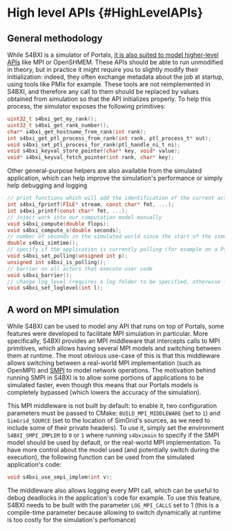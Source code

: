 # High level APIs {#HighLevelAPIs}

## General methodology

While S4BXI is a simulator of Portals, [it is also suited to model higher-level APIs](https://hal.inria.fr/hal-03366573)
like MPI or OpenSHMEM. These APIs should be able to run unmodified in theory, but in practice it might require you to
slightly modify their initialization: indeed, they often exchange metadata about the job at startup, using tools like
PMIx for example. These tools are not reimplemented in S4BXI, and therefore any call to them should be replaced by
values obtained from simulation so that the API initializes properly. To help this process, the simulator exposes the
following primitives:

```C
uint32_t s4bxi_get_my_rank();
uint32_t s4bxi_get_rank_number();
char* s4bxi_get_hostname_from_rank(int rank);
int s4bxi_get_ptl_process_from_rank(int rank, ptl_process_t* out);
void s4bxi_set_ptl_process_for_rank(ptl_handle_ni_t ni);
void s4bxi_keyval_store_pointer(char* key, void* value);
void* s4bxi_keyval_fetch_pointer(int rank, char* key);
```

Other general-purpose helpers are also available from the simulated application, which can help improve the simulation's
performance or simply help debugging and logging

```C
// print functions which will add the identification of the current actor as a prefix
int s4bxi_fprintf(FILE* stream, const char* fmt, ...);
int s4bxi_printf(const char* fmt, ...);
// inject work into our computation model manually
void s4bxi_compute(double flops);
void s4bxi_compute_s(double seconds);
// number of seconds in the simulated world since the start of the simulation
double s4bxi_simtime();
// specify if the application is currently polling (for example on a PtlEQGet)
void s4bxi_set_polling(unsigned int p);
unsigned int s4bxi_is_polling();
// barrier on all actors that execute user code
void s4bxi_barrier();
// change log_level (requires a log folder to be specified, otherwise it's a no-op)
void s4bxi_set_loglevel(int l);
```

## A word on MPI simulation

While S4BXI can be used to model any API that runs on top of Portals, some features were developed to facilitate MPI
simulation in particular. More specifically, S4BXI provides an MPI middleware that intercepts calls to MPI primitives,
which allows having several MPI models and switching between them at runtime. The most obvious use-case of this is that
this middleware allows switching between a real-world MPI implementation (such as OpenMPI) and
[SMPI](https://hal.inria.fr/hal-01415484v2) to model network operations. The motivation behind running SMPI in
S4BXI is to allow some portions of applications to be simulated faster, even though this means that our Portals models
is completely bypassed (which lowers the accuracy of the simulation). 

This MPI middleware is not built by default: to enable it, two configuration parameters must be passed to CMake:
`BUILD_MPI_MIDDLEWARE` (set to `1`) and `SimGrid_SOURCE` (set to the location of SimGrid's sources, as we need to
include some of their private headers). To use it, simply set the environment `S4BXI_SMPI_IMPLEM` to `0` or `1` where
running `s4bximain` to specify if the SMPI model should be used by default, or the real-world MPI implementation. To
have more control about the model used (and potentially switch during the execution), the following function can be used
from the simulated application's code:

```C
void s4bxi_use_smpi_implem(int v);
```

The middleware also allows logging every MPI call, which can be useful to debug deadlocks in the application's code for
example. To use this feature, S4BXI needs to be built with the parameter `LOG_MPI_CALLS` set to 1 (this is a
compile-time parameter because allowing to switch dynamically at runtime is too costly for the simulation's perfomance)